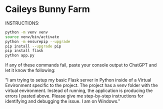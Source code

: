 # Caileys Bunny Farm

INSTRUCTIONS:

```bash
python -m venv venv
source venv/bin/activate
python -m ensurepip --upgrade
pip install --upgrade pip
pip install flask
python app.py
```

If any of these commands fail, paste your console output to ChatGPT and let it know the following:

"I am trying to setup my basic Flask server in Python inside of a Virtual Environment specific to the project. The project has a venv folder with the virtual environment. Instead of running, the application is producing the errors I pasted above. Please give me step-by-step instructions for identifying and debugging the issue. I am on Windows."